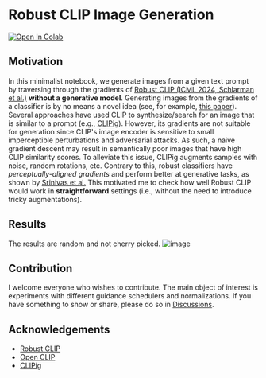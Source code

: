 # Robust CLIP Image Generation

[![Open In Colab](https://colab.research.google.com/assets/colab-badge.svg)](https://colab.research.google.com/github/realfolkcode/clip-robust-gen/blob/main/clip_robust_gen.ipynb)

## Motivation
In this minimalist notebook, we generate images from a given text prompt by traversing through the gradients of [Robust CLIP (ICML 2024, Schlarman et al.)](https://arxiv.org/pdf/2402.12336) **without a generative model**. Generating images from the gradients of a classifier is by no means a novel idea (see, for example, [this paper](https://proceedings.neurips.cc/paper_files/paper/2019/file/6f2268bd1d3d3ebaabb04d6b5d099425-Paper.pdf)). Several approaches have used CLIP to synthesize/search for an image that is similar to a prompt (e.g., [CLIPig](https://github.com/defgsus/clipig)). However, its gradients are not suitable for generation since CLIP's image encoder is sensitive to small imperceptible perturbations and adversarial attacks. As such, a naive gradient descent may result in semantically poor images that have high CLIP similarity scores. To alleviate this issue, CLIPig augments samples with noise, random rotations, etc. Contrary to this, robust classifiers have *perceptually-aligned gradients* and perform better at generative tasks, as shown by [Srinivas et al.](https://arxiv.org/pdf/2305.19101) This motivated me to check how well Robust CLIP would work in **straightforward** settings (i.e., without the need to introduce tricky augmentations).

## Results
The results are random and not cherry picked. 
![image](https://github.com/realfolkcode/clip-robust-gen/assets/64730991/e45f6b1b-02e9-4f19-9479-d618181906f5)

## Contribution
I welcome everyone who wishes to contribute. The main object of interest is experiments with different guidance schedulers and normalizations. If you have something to show or share, please do so in [Discussions](https://github.com/realfolkcode/clip-robust-gen/discussions).

## Acknowledgements
- [Robust CLIP](https://github.com/chs20/RobustVLM)
- [Open CLIP](https://github.com/mlfoundations/open_clip)
- [CLIPig](https://github.com/defgsus/clipig)

